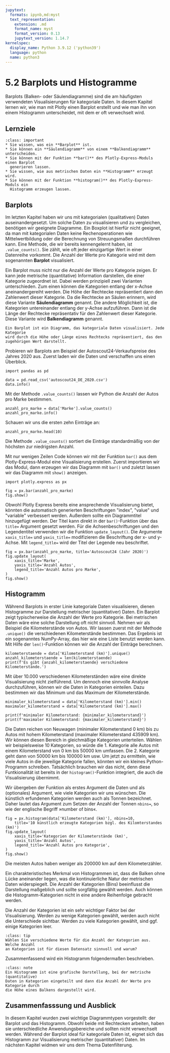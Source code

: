 ```yaml
---
jupytext:
  formats: ipynb,md:myst
  text_representation:
    extension: .md
    format_name: myst
    format_version: 0.13
    jupytext_version: 1.14.7
kernelspec:
  display_name: Python 3.9.12 ('python39')
  language: python
  name: python3
---
```


# 5.2 Barplots und Histogramme

Barplots (Balken- oder Säulendiagramme) sind die am häufigsten verwendeten
Visualisierungen für kategoriale Daten. In diesem Kapitel lernen wir, wie man
mit Plotly einen Barplot erstellt und wie man ihn von einem Histogramm
unterscheidet, mit dem er oft verwechselt wird.


## Lernziele 

```{admonition} Lernziele
:class: important
* Sie wissen, was ein **Barplot** ist.
* Sie können ein **Säulendiagramm** von einem **Balkendiagramm** unterscheiden.
* Sie können mit der Funktion **bar()** des Plotly-Express-Moduls einen Barplot
  generieren lassen.
* Sie wissen, wie aus metrischen Daten ein **Histogramm** erzeugt wird.
* Sie können mit der Funktion **histogram()** des Plotly-Express-Moduls ein
  Histogramm erzeugen lassen.
```


## Barplots

Im letzten Kapitel haben wir uns mit kategorialen (qualitativen) Daten
auseinandergesetzt. Um solche Daten zu visualisieren und zu vergleichen,
benötigen wir geeignete Diagramme. Ein Boxplot ist hierfür nicht geeignet, da
man mit kategorialen Daten keine Rechenoperationen wie Mittelwertbildung oder
die Berechnung von Streuungsmaßen durchführen kann. Eine Methode, die wir
bereits kennengelernt haben, ist `.value_counts()`. Sie zählt, wie oft jeder
einzigartige Wert in einer Datenreihe vorkommt. Die Anzahl der Werte pro
Kategorie wird mit dem sogenannten **Barplot** visualisiert.

Ein Barplot muss nicht nur die Anzahl der Werte pro Kategorie zeigen. Er kann
jede metrische (quantitative) Information darstellen, die einer Kategorie
zugeordnet ist. Dabei werden prinzipiell zwei Varianten unterschieden. Zum einen
können die Kategorien entlang der x-Achse aneinandergereiht werden. Die Höhe der
Rechtecke repräsentiert dann den Zahlenwert dieser Kategorie. Da die Rechtecke
an Säulen erinnern, wird diese Variante **Säulendiagramm** genannt. Die andere
Möglichkeit ist, die Kategorien untereinander entlang der y-Achse aufzuführen.
Dann ist die Länge der Rechtecke repräsentativ für den Zahlenwert dieser
Kategorie. Diese Variante wird **Balkendiagramm** genannt.

```{admonition} Was ist ... ein Barplot?
Ein Barplot ist ein Diagramm, das kategoriale Daten visualisiert. Jede Kategorie
wird durch die Höhe oder Länge eines Rechtecks repräsentiert, das den
zugehörigen Wert darstellt.
```

Probieren wir Barplots am Beispiel der Autoscout24-Verkaufspreise des Jahres
2020 aus. Zuerst laden wir die Daten und verschaffen uns einen Überblick.

```{code-cell} ipython3
import pandas as pd

data = pd.read_csv('autoscout24_DE_2020.csv')
data.info()
```

Mit der Methode `.value_counts()` lassen wir Python die Anzahl der Autos pro
Marke bestimmen.

```{code-cell} ipython3
anzahl_pro_marke = data['Marke'].value_counts()
anzahl_pro_marke.info()
```

Schauen wir uns die ersten zehn Einträge an:

```{code-cell} ipython3
anzahl_pro_marke.head(10)
```

Die Methode `.value_counts()` sortiert die Einträge standardmäßig von der
höchsten zur niedrigsten Anzahl.

Mit nur wenigen Zeilen Code können wir mit der Funktion `bar()` aus dem
Plotly-Express-Modul eine Visualisierung erstellen. Zuerst importieren wir das
Modul, dann erzeugen wir das Diagramm mit `bar()` und zuletzt lassen wir das
Diagramm mit `show()` anzeigen.

```{code-cell} ipython3
import plotly.express as px

fig = px.bar(anzahl_pro_marke)
fig.show()
```

Obwohl Plotly Express bereits eine ansprechende Visualisierung bietet, könnten
die automatisch generierten Beschriftungen "index", "value" und "variable"
verbessert werden. Außerdem sollte ein Diagrammtitel hinzugefügt werden. Der
Titel kann direkt in der `bar()`-Funktion über das `title=` Argument gesetzt
werden. Für die Achsenbeschriftungen und den Legendentitel verwenden wir die
Funktion `update_layout()`. Die Argumente `xaxis_title=` und `yaxis_title=`
modifizieren die Beschriftung der x- und y-Achse. Mit `legend_title=` wird der
Titel der Legende neu beschriftet.

```{code-cell} ipython3
fig = px.bar(anzahl_pro_marke, title='Autoscout24 (Jahr 2020)')
fig.update_layout(
    xaxis_title='Marke',
    yaxis_title='Anzahl Autos',
    legend_title='Anzahl Autos pro Marke',
)
fig.show()
```

## Histogramm

Während Barplots in erster Linie kategoriale Daten visualisieren, dienen
Histogramme zur Darstellung metrischer (quantitativer) Daten. Ein Barplot zeigt
typischerweise die Anzahl der Werte pro Kategorie. Bei metrischen Daten wäre
eine solche Darstellung oft nicht sinnvoll. Nehmen wir als Beispiel die
Kilometerstände von Autos. Wir lassen zuerst mit der Methode `.unique()` die
verschiedenen Kilometerstände bestimmen. Das Ergebnis ist ein sogenanntes
NumPy-Array, das hier wie eine Liste benutzt werden kann. Mit Hilfe der
`len()`-Funktion können wir die Anzahl der Einträge berechnen.

```{code-cell} ipython3
kilometerstaende = data['Kilometerstand (km)'].unique()
anzahl_kilometerstaende = len(kilometerstaende)
print(f'Es gibt {anzahl_kilometerstaende} verschiedene Kilometerstände.')
```

Mit über 10.000 verschiedenen Kilometerständen wäre eine direkte Visualisierung
nicht zielführend. Um dennoch eine sinnvolle Analyse durchzuführen, können wir
die Daten in Kategorien einteilen. Dazu bestimmen wir das Minimum und das
Maximum der Kilometerstände.

```{code-cell} ipython3
minimaler_kilometerstand = data['Kilometerstand (km)'].min()
maximaler_kilometerstand = data['Kilometerstand (km)'].max()

print(f'minimaler Kilometerstand: {minimaler_kilometerstand}')
print(f'maximaler Kilometerstand: {maximaler_kilometerstand}')
```

Die Daten reichen von Neuwagen (minimaler Kilometerstand 0 km) bis zu Autos mit
hohem Kilometerstand (maximaler Kilometerstand 435909 km). Wir können diesen
Bereich in gleichmäßige Kategorien unterteilen. Wählen wir beispielsweise 10
Kategorien, so würde die 1. Kategorie alle Autos mit einem Kilometerstand von 0
km bis 50000 km umfassen. Die 2. Kategorie geht dann von 50000 km bis 100000 km
usw. Um jetzt zu ermitteln, wie viele Autos in die jeweilige Kategorie fallen,
könnten wir ein kleines Python-Programm schreiben. Tatsächlich brauchen wir das
nicht, denn diese Funtkionalität ist bereits in der `histogram()`-Funktion
integriert, die auch die Visualisierung übernimmt.

Wir übergeben der Funktion als erstes Argument die Daten und als (optionales)
Argument, wie viele Kategorien wir uns wünschen. Die künstlich erfundenen
Kategorien werden auch als Tonnen bezeichnet. Daher lautet das Argument zum
Setzen der Anzahl der Tonnen `nbins=`, so wie der englische Begriff »number of
bins«.

```{code-cell} ipython3
fig = px.histogram(data['Kilometerstand (km)'], nbins=10, 
    title='10 künstlich erzeugte Kategorien bzgl. des Kilomterstandes (km)')
fig.update_layout(
    xaxis_title='Kategorien der Kilometerstände (km)',
    yaxis_title='Anzahl Autos',
    legend_title='Anzahl Autos pro Kategorie',
)
fig.show()
```

Die meisten Autos haben weniger als 200000 km auf dem Kilometerzähler. 

Ein charakteristisches Merkmal von Histogrammen ist, dass die Balken ohne Lücke
aneinander liegen, was die kontinuierliche Natur der metrischen Daten
widerspiegelt. Die Anzahl der Kategorien (Bins) beeinflusst die Darstellung
maßgeblich und sollte sorgfältig gewählt werden. Auch können die
Histogramm-Kategorien nicht in eine andere Reihenfolge gebracht werden.

Die Anzahl der Kategorien ist ein sehr wichtiger Faktor bei der Visualisierung.
Werden zu wenige Kategorien gewählt, werden auch nicht die Unterschiede
sichtbar. Werden zu viele Kategorien gewählt, sind ggf. einige Kategorien leer.

```{admonition} Mini-Übung
:class: tip
Wählen Sie verschiedene Werte für die Anzahl der Kategorien aus. Welche Anzahl
an Kategorien ist für diesen Datensatz sinnvoll und warum?
```

Zusammenfassend wird ein Histogramm folgendermaßen beschrieben.

```{admonition} Was ist ... ein Histogramm?
:class: note
Ein Histogramm ist eine grafische Darstellung, bei der metrische (quantitative)
Daten in Kategorien eingeteilt und dann die Anzahl der Werte pro Kategorie durch
die Höhe eines Balkens dargestellt wird.
```


## Zusammenfasssung und Ausblick

In diesem Kapitel wurden zwei wichtige Diagrammtypen vorgestellt: der Barplot
und das Histogramm. Obwohl beide mit Rechtecken arbeiten, haben sie
unterschiedliche Anwendungsbereiche und sollten nicht verwechselt werden.
Während der Barplot ideal für kategoriale Daten ist, eignet sich das Histogramm
zur Visualisierung metrischer (quantitativer) Daten. Im nächsten Kapitel widmen
wir uns dem Thema Datenfilterung.